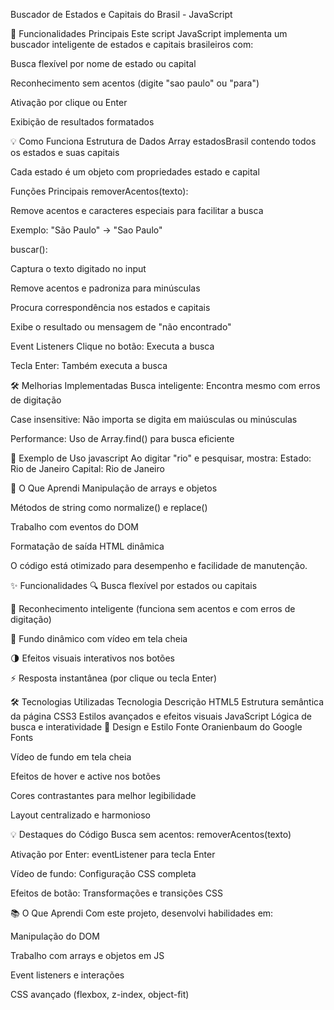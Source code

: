 Buscador de Estados e Capitais do Brasil - JavaScript

🌟 Funcionalidades Principais
Este script JavaScript implementa um buscador inteligente de estados e capitais brasileiros com:

Busca flexível por nome de estado ou capital

Reconhecimento sem acentos (digite "sao paulo" ou "para")

Ativação por clique ou Enter

Exibição de resultados formatados

💡 Como Funciona
Estrutura de Dados
Array estadosBrasil contendo todos os estados e suas capitais

Cada estado é um objeto com propriedades estado e capital

Funções Principais
removerAcentos(texto):

Remove acentos e caracteres especiais para facilitar a busca

Exemplo: "São Paulo" → "Sao Paulo"

buscar():

Captura o texto digitado no input

Remove acentos e padroniza para minúsculas

Procura correspondência nos estados e capitais

Exibe o resultado ou mensagem de "não encontrado"

Event Listeners
Clique no botão: Executa a busca

Tecla Enter: Também executa a busca

🛠️ Melhorias Implementadas
Busca inteligente: Encontra mesmo com erros de digitação

Case insensitive: Não importa se digita em maiúsculas ou minúsculas

Performance: Uso de Array.find() para busca eficiente

📝 Exemplo de Uso
javascript
 Ao digitar "rio" e pesquisar, mostra:
 Estado: Rio de Janeiro
 Capital: Rio de Janeiro
 
🎯 O Que Aprendi
Manipulação de arrays e objetos

Métodos de string como normalize() e replace()

Trabalho com eventos do DOM

Formatação de saída HTML dinâmica

O código está otimizado para desempenho e facilidade de manutenção.

✨ Funcionalidades
🔍 Busca flexível por estados ou capitais

🎯 Reconhecimento inteligente (funciona sem acentos e com erros de digitação)

🎥 Fundo dinâmico com vídeo em tela cheia

🌗 Efeitos visuais interativos nos botões

⚡ Resposta instantânea (por clique ou tecla Enter)

🛠️ Tecnologias Utilizadas
Tecnologia	Descrição
HTML5	Estrutura semântica da página
CSS3	Estilos avançados e efeitos visuais
JavaScript	Lógica de busca e interatividade
🎨 Design e Estilo
Fonte Oranienbaum do Google Fonts

Vídeo de fundo em tela cheia

Efeitos de hover e active nos botões

Cores contrastantes para melhor legibilidade

Layout centralizado e harmonioso

💡 Destaques do Código
Busca sem acentos: removerAcentos(texto)

Ativação por Enter: eventListener para tecla Enter

Vídeo de fundo: Configuração CSS completa

Efeitos de botão: Transformações e transições CSS

📚 O Que Aprendi
Com este projeto, desenvolvi habilidades em:

Manipulação do DOM

Trabalho com arrays e objetos em JS

Event listeners e interações

CSS avançado (flexbox, z-index, object-fit)

 
